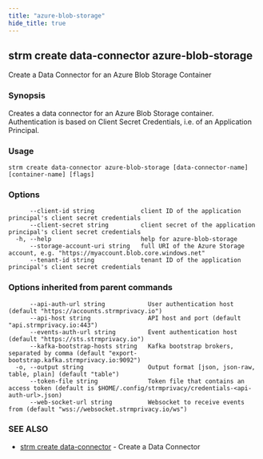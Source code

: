 ```yaml
---
title: "azure-blob-storage"
hide_title: true
---
```

## strm create data-connector azure-blob-storage

Create a Data Connector for an Azure Blob Storage Container

### Synopsis

Creates a data connector for an Azure Blob Storage container. Authentication is based on
Client Secret Credentials, i.e. of an Application Principal.

### Usage

```
strm create data-connector azure-blob-storage [data-connector-name] [container-name] [flags]
```

### Options

```
      --client-id string             client ID of the application principal's client secret credentials
      --client-secret string         client secret of the application principal's client secret credentials
  -h, --help                         help for azure-blob-storage
      --storage-account-uri string   full URI of the Azure Storage account, e.g. "https://myaccount.blob.core.windows.net"
      --tenant-id string             tenant ID of the application principal's client secret credentials
```

### Options inherited from parent commands

```
      --api-auth-url string            User authentication host (default "https://accounts.strmprivacy.io")
      --api-host string                API host and port (default "api.strmprivacy.io:443")
      --events-auth-url string         Event authentication host (default "https://sts.strmprivacy.io")
      --kafka-bootstrap-hosts string   Kafka bootstrap brokers, separated by comma (default "export-bootstrap.kafka.strmprivacy.io:9092")
  -o, --output string                  Output format [json, json-raw, table, plain] (default "table")
      --token-file string              Token file that contains an access token (default is $HOME/.config/strmprivacy/credentials-<api-auth-url>.json)
      --web-socket-url string          Websocket to receive events from (default "wss://websocket.strmprivacy.io/ws")
```

### SEE ALSO

* [strm create data-connector](/cli-reference/strm/create/data-connector.md)	 - Create a Data Connector

